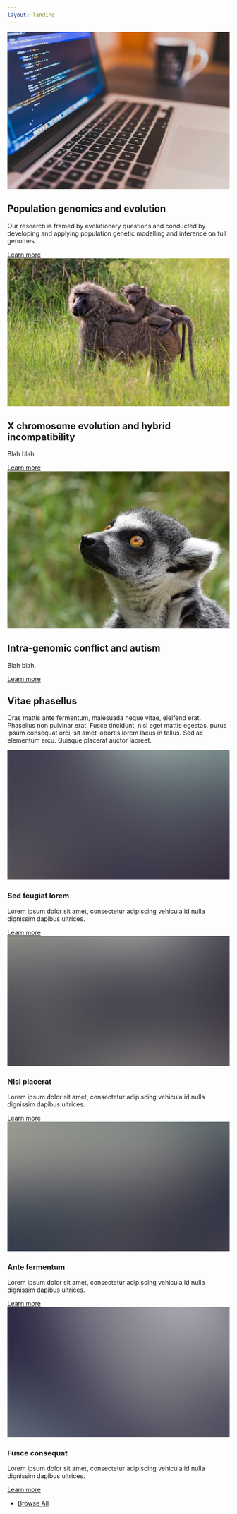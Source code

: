 ```yaml
---
layout: landing
---
```


<!-- One -->
<section id="one" class="wrapper spotlight style1">
	<div class="inner">
		<a href="#" class="image"><img src="images/laptop_cropped.jpg" alt="" /></a>
		<div class="content">
			<h2 class="major">Population genomics and evolution</h2>
			<p>Our research is framed by evolutionary questions and conducted by developing and applying population genetic modelling and inference on full genomes.</p>
			<a href="#" class="special">Learn more</a>
		</div>
	</div>
</section>

<!-- Two -->
<section id="two" class="wrapper alt spotlight style2">
	<div class="inner">
		<a href="#" class="image"><img src="images/olive_baboon.jpg" alt="" /></a>
		<div class="content">
			<h2 class="major">X chromosome evolution and hybrid incompatibility</h2>
			<p>Blah blah.</p>
			<a href="#" class="special">Learn more</a>
		</div>
	</div>
</section>

<!-- Three -->
<section id="three" class="wrapper spotlight style3">
	<div class="inner">
		<a href="#" class="image"><img src="images/lemur.png" alt="" /></a>
		<div class="content">
			<h2 class="major">Intra-genomic conflict and autism</h2>
			<p>Blah blah.</p>
			<a href="#" class="special">Learn more</a>
		</div>
	</div>
</section>

<!-- Four -->
<section id="four" class="wrapper alt style1">
	<div class="inner">
		<h2 class="major">Vitae phasellus</h2>
		<p>Cras mattis ante fermentum, malesuada neque vitae, eleifend erat. Phasellus non pulvinar erat. Fusce tincidunt, nisl eget mattis egestas, purus ipsum consequat orci, sit amet lobortis lorem lacus in tellus. Sed ac elementum arcu. Quisque placerat auctor laoreet.</p>
		<section class="features">
			<article>
				<a href="#" class="image"><img src="images/pic04.jpg" alt="" /></a>
				<h3 class="major">Sed feugiat lorem</h3>
				<p>Lorem ipsum dolor sit amet, consectetur adipiscing vehicula id nulla dignissim dapibus ultrices.</p>
				<a href="#" class="special">Learn more</a>
			</article>
			<article>
				<a href="#" class="image"><img src="images/pic05.jpg" alt="" /></a>
				<h3 class="major">Nisl placerat</h3>
				<p>Lorem ipsum dolor sit amet, consectetur adipiscing vehicula id nulla dignissim dapibus ultrices.</p>
				<a href="#" class="special">Learn more</a>
			</article>
			<article>
				<a href="#" class="image"><img src="images/pic06.jpg" alt="" /></a>
				<h3 class="major">Ante fermentum</h3>
				<p>Lorem ipsum dolor sit amet, consectetur adipiscing vehicula id nulla dignissim dapibus ultrices.</p>
				<a href="#" class="special">Learn more</a>
			</article>
			<article>
				<a href="#" class="image"><img src="images/pic07.jpg" alt="" /></a>
				<h3 class="major">Fusce consequat</h3>
				<p>Lorem ipsum dolor sit amet, consectetur adipiscing vehicula id nulla dignissim dapibus ultrices.</p>
				<a href="#" class="special">Learn more</a>
			</article>
		</section>
		<ul class="actions">
			<li><a href="#" class="button">Browse All</a></li>
		</ul>
	</div>
</section>
	
